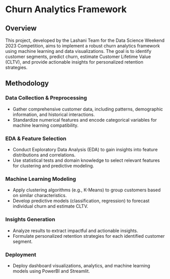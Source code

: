 # Churn Analytics Framework

## Overview

This project, developed by the Lashani Team for the Data Science Weekend 2023 Competition, aims to implement a robust churn analytics framework using machine learning and data visualizations. The goal is to identify customer segments, predict churn, estimate Customer Lifetime Value (CLTV), and provide actionable insights for personalized retention strategies.

## Methodology

### Data Collection & Preprocessing

- Gather comprehensive customer data, including patterns, demographic information, and historical interactions.
- Standardize numerical features and encode categorical variables for machine learning compatibility.

### EDA & Feature Selection

- Conduct Exploratory Data Analysis (EDA) to gain insights into feature distributions and correlations.
- Use statistical tests and domain knowledge to select relevant features for clustering and predictive modeling.

### Machine Learning Modeling

- Apply clustering algorithms (e.g., K-Means) to group customers based on similar characteristics.
- Develop predictive models (classification, regression) to forecast individual churn and estimate CLTV.

### Insights Generation

- Analyze results to extract impactful and actionable insights.
- Formulate personalized retention strategies for each identified customer segment.

### Deployment

- Deploy dashboard visualizations, analytics, and machine learning models using PowerBI and Streamlit.
